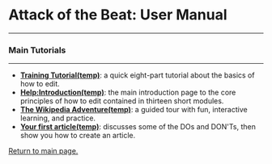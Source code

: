 # __Attack of the Beat:__ User Manual
___


### __Main Tutorials__
___
* [__Training Tutorial(temp)__](/Assignments/Senior_Design_2/Assignment_2/Temp.md): a quick eight-part tutorial about the basics of how to edit.
* [__Help:Introduction(temp)__](/Assignments/Senior_Design_2/Assignment_2/Temp.md): the main introduction page to the core principles of how to edit contained in thirteen short modules.
* [__The Wikipedia Adventure(temp)__](/Assignments/Senior_Design_2/Assignment_2/Temp.md): a guided tour with fun, interactive learning, and practice.
* [__Your first article(temp)__](/Assignments/Senior_Design_2/Assignment_2/Temp.md): discusses some of the DOs and DON'Ts, then show you how to create an article.


[Return to main page.](https://github.com/WrathOfRa/AotB)
